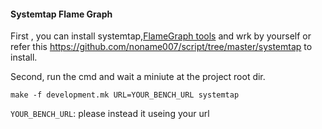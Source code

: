 #### Systemtap Flame Graph

First , you can install systemtap,[FlameGraph tools](https://github.com/brendangregg/FlameGraph) and wrk by yourself or refer this https://github.com/noname007/script/tree/master/systemtap to install.

Second, run the cmd and wait a miniute at the project root dir.

    make -f development.mk URL=YOUR_BENCH_URL systemtap

`YOUR_BENCH_URL`: please instead it useing your url
